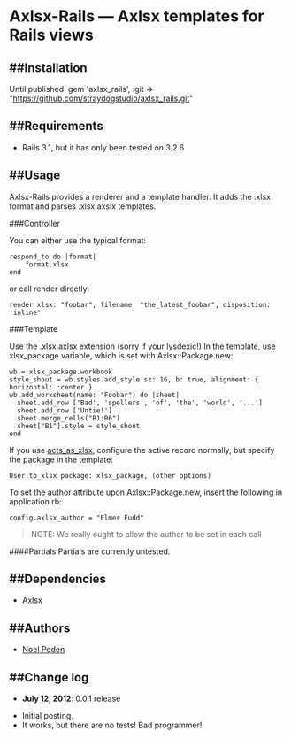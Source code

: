 Axlsx-Rails &mdash; Axlsx templates for Rails views
===================================================

##Installation
--------------
Until published:
	gem 'axlsx_rails', :git => "https://github.com/straydogstudio/axlsx_rails.git"

##Requirements
--------------
* Rails 3.1, but it has only been tested on 3.2.6

##Usage
-------

Axlsx-Rails provides a renderer and a template handler. It adds the :xlsx format and parses .xlsx.axslx templates.

###Controller

You can either use the typical format:

	respond_to do |format|
		format.xlsx
	end

or call render directly:

	render xlsx: "foobar", filename: "the_latest_foobar", disposition: 'inline'

###Template

Use the .xlsx.axlsx extension (sorry if your lysdexic!) In the template, use xlsx_package variable, which is set with Axlsx::Package.new:

	wb = xlsx_package.workbook
	style_shout = wb.styles.add_style sz: 16, b: true, alignment: { horizontal: :center }
	wb.add_worksheet(name: "Foobar") do |sheet|
	  sheet.add_row ['Bad', 'spellers', 'of', 'the', 'world', '...']
	  sheet.add_row ['Untie!']
	  sheet.merge_cells("B1:B6")
	  sheet["B1"].style = style_shout
	end

If you use [acts_as_xlsx](https://github.com/randym/acts_as_xlsx), configure the active record normally, but specify the package in the template:

	User.to_xlsx package: xlsx_package, (other options)

To set the author attribute upon Axlsx::Package.new, insert the following in application.rb:

	config.axlsx_author = "Elmer Fudd"

> NOTE: We really ought to allow the author to be set in each call

####Partials
Partials are currently untested.

##Dependencies
--------------
- [Axlsx](https://github.com/randym/axlsx)

##Authors
---------
* [Noel Peden](https://github.com/straydogstudio)

##Change log
------------
- **July 12, 2012**: 0.0.1 release
* Initial posting.
* It works, but there are no tests! Bad programmer!
